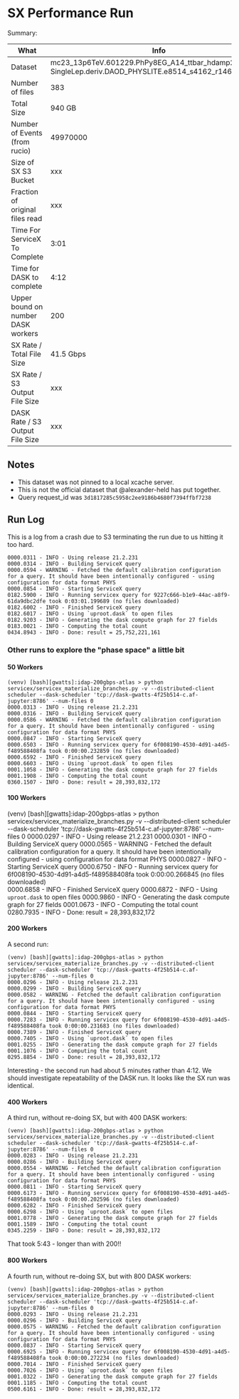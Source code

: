 # SX Performance Run

Summary:

| What | Info |
|-----------------|-----|
| Dataset | mc23_13p6TeV.601229.PhPy8EG_A14_ttbar_hdamp258p75_-SingleLep.deriv.DAOD_PHYSLITE.e8514_s4162_r14622_p6026 |
| Number of files | 383 |
| Total Size | 940 GB |
| Number of Events (from rucio) | 49970000 |
| Size of SX S3 Bucket | xxx |
| Fraction of original files read | xxx |
| Time For ServiceX To Complete | 3:01 |
| Time for DASK to complete | 4:12 |
| Upper bound on number DASK workers | 200 |
| SX Rate / Total File Size | 41.5 Gbps |
| SX Rate / S3 Output File Size | xxx |
| DASK Rate / S3 Output File Size | xxx |

## Notes

* This dataset was not pinned to a local xcache server.
* This is not the official dataset that @alexander-held has put together.
* Query request_id was `3d1817285c5958c2ee9186b4680f7394ffbf7238`

## Run Log

This is a log from a crash due to S3 terminating the run due to us hitting it too hard.

```text
0000.0311 - INFO - Using release 21.2.231
0000.0314 - INFO - Building ServiceX query
0000.0594 - WARNING - Fetched the default calibration configuration for a query. It should have been intentionally configured - using configuration for data format PHYS
0000.0854 - INFO - Starting ServiceX query
0182.5900 - INFO - Running servicex query for 9227c666-b1e9-44ac-a8f9-61da9dbc2dfe took 0:03:01.199689 (no files downloaded)                                              
0182.6002 - INFO - Finished ServiceX query
0182.6017 - INFO - Using `uproot.dask` to open files
0182.9203 - INFO - Generating the dask compute graph for 27 fields
0183.0021 - INFO - Computing the total count
0434.8943 - INFO - Done: result = 25,752,221,161
```

### Other runs to explore the "phase space" a little bit

#### 50 Workers

```text
(venv) [bash][gwatts]:idap-200gbps-atlas > python servicex/servicex_materialize_branches.py -v --distributed-client scheduler --dask-scheduler 'tcp://dask-gwatts-4f25b514-c.af-jupyter:8786' --num-files 0
0000.0313 - INFO - Using release 21.2.231
0000.0316 - INFO - Building ServiceX query
0000.0586 - WARNING - Fetched the default calibration configuration for a query. It should have been intentionally configured - using configuration for data format PHYS
0000.0847 - INFO - Starting ServiceX query
0000.6503 - INFO - Running servicex query for 6f008190-4530-4d91-a4d5-f489588408fa took 0:00:00.232859 (no files downloaded)                                      
0000.6592 - INFO - Finished ServiceX query
0000.6603 - INFO - Using `uproot.dask` to open files
0001.1058 - INFO - Generating the dask compute graph for 27 fields
0001.1908 - INFO - Computing the total count
0360.1507 - INFO - Done: result = 28,393,832,172
```

#### 100 Workers

(venv) [bash][gwatts]:idap-200gbps-atlas > python servicex/servicex_materialize_branches.py -v --distributed-client scheduler --dask-scheduler 'tcp://dask-gwatts-4f25b514-c.af-jupyter:8786' --num-files 0
0000.0297 - INFO - Using release 21.2.231
0000.0301 - INFO - Building ServiceX query
0000.0565 - WARNING - Fetched the default calibration configuration for a query. It should have been intentionally configured - using configuration for data format PHYS
0000.0827 - INFO - Starting ServiceX query
0000.6750 - INFO - Running servicex query for 6f008190-4530-4d91-a4d5-f489588408fa took 0:00:00.266845 (no files downloaded)                                      
0000.6858 - INFO - Finished ServiceX query
0000.6872 - INFO - Using `uproot.dask` to open files
0000.9860 - INFO - Generating the dask compute graph for 27 fields
0001.0673 - INFO - Computing the total count
0280.7935 - INFO - Done: result = 28,393,832,172

#### 200 Workers

A second run:

```text
(venv) [bash][gwatts]:idap-200gbps-atlas > python servicex/servicex_materialize_branches.py -v --distributed-client scheduler --dask-scheduler 'tcp://dask-gwatts-4f25b514-c.af-jupyter:8786' --num-files 0
0000.0296 - INFO - Using release 21.2.231
0000.0299 - INFO - Building ServiceX query
0000.0582 - WARNING - Fetched the default calibration configuration for a query. It should have been intentionally configured - using configuration for data format PHYS
0000.0844 - INFO - Starting ServiceX query
0000.7283 - INFO - Running servicex query for 6f008190-4530-4d91-a4d5-f489588408fa took 0:00:00.231683 (no files downloaded)                                      
0000.7389 - INFO - Finished ServiceX query
0000.7405 - INFO - Using `uproot.dask` to open files
0001.0255 - INFO - Generating the dask compute graph for 27 fields
0001.1076 - INFO - Computing the total count
0295.8854 - INFO - Done: result = 28,393,832,172
```

Interesting - the second run had about 5 minutes rather than 4:12. We should investigate repeatability of the DASK run. It looks like the SX run was identical.

#### 400 Workers

A third run, without re-doing SX, but with 400 DASK workers:

```text
(venv) [bash][gwatts]:idap-200gbps-atlas > python servicex/servicex_materialize_branches.py -v --distributed-client scheduler --dask-scheduler 'tcp://dask-gwatts-4f25b514-c.af-jupyter:8786' --num-files 0
0000.0283 - INFO - Using release 21.2.231
0000.0286 - INFO - Building ServiceX query
0000.0554 - WARNING - Fetched the default calibration configuration for a query. It should have been intentionally configured - using configuration for data format PHYS
0000.0811 - INFO - Starting ServiceX query
0000.6173 - INFO - Running servicex query for 6f008190-4530-4d91-a4d5-f489588408fa took 0:00:00.202596 (no files downloaded)                                              
0000.6282 - INFO - Finished ServiceX query
0000.6298 - INFO - Using `uproot.dask` to open files
0001.0778 - INFO - Generating the dask compute graph for 27 fields
0001.1589 - INFO - Computing the total count
0345.2259 - INFO - Done: result = 28,393,832,172
```

That took 5:43 - longer than with 200!!


#### 800 Workers

A fourth run, without re-doing SX, but with 800 DASK workers:

```text
(venv) [bash][gwatts]:idap-200gbps-atlas > python servicex/servicex_materialize_branches.py -v --distributed-client scheduler --dask-scheduler 'tcp://dask-gwatts-4f25b514-c.af-jupyter:8786' --num-files 0
0000.0293 - INFO - Using release 21.2.231
0000.0296 - INFO - Building ServiceX query
0000.0575 - WARNING - Fetched the default calibration configuration for a query. It should have been intentionally configured - using configuration for data format PHYS
0000.0837 - INFO - Starting ServiceX query
0000.6925 - INFO - Running servicex query for 6f008190-4530-4d91-a4d5-f489588408fa took 0:00:00.272234 (no files downloaded)                                      
0000.7014 - INFO - Finished ServiceX query
0000.7026 - INFO - Using `uproot.dask` to open files
0001.0322 - INFO - Generating the dask compute graph for 27 fields
0001.1185 - INFO - Computing the total count
0500.6161 - INFO - Done: result = 28,393,832,172
```
